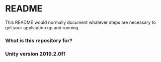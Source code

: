# README #

This README would normally document whatever steps are necessary to get your application up and running.

### What is this repository for? ###


### Unity version 2019.2.0f1 ###
